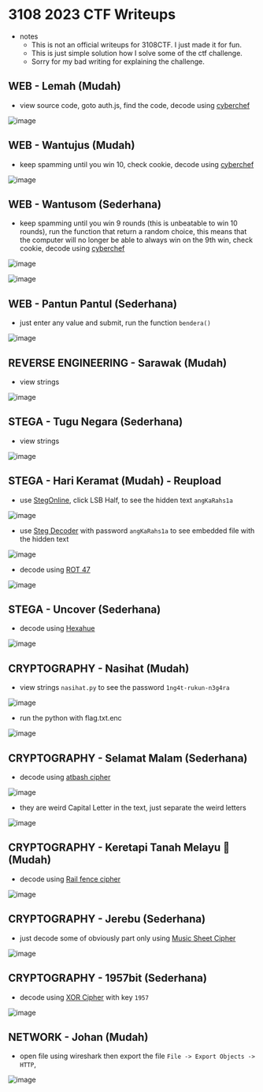 # 3108 2023 CTF Writeups
* notes
  - This is not an official writeups for 3108CTF. I just made it for fun.
  - This is just simple solution how I solve some of the ctf challenge.
  - Sorry for my bad writing for explaining the challenge.

## WEB - Lemah (Mudah)

- view source code, goto auth.js, find the code, decode using [cyberchef](https://cyberchef.org/#recipe=Magic(3,false,false,'')&input=NTEsNDksNDgsNTYsMTIzLDExMiw1MiwxMTUsMTE1LDExOSw0OCwxMTQsMTAwLDk1LDEwOCw1MSwxMDksNTIsMTA0LDMzLDEyNQ)

![image](https://github.com/0hanif0/31082023CTF-Writeups/assets/23289982/bd541c73-c622-4e1a-8e6a-a0bd47895d5a)

## WEB - Wantujus (Mudah)

- keep spamming until you win 10, check cookie, decode using [cyberchef](https://cyberchef.org/#recipe=Magic(3,false,false,'')&input=TXpFd09IdGlhWE5yZFhSZmJXRnlhV1Y5)

![image](https://github.com/0hanif0/31082023CTF-Writeups/assets/23289982/28a07fc9-6132-4395-8e9a-d2c302ac9f8c)

## WEB - Wantusom (Sederhana)

- keep spamming until you win 9 rounds (this is unbeatable to win 10 rounds), run the function that return a random choice, this means that the computer will no longer be able to always win on the 9th win, check cookie, decode using [cyberchef](https://cyberchef.org/#recipe=Magic(3,false,false,'')&input=TXpFd09IdGlhWE5yZFhSZmRHbG5aWEo5)

![image](https://github.com/0hanif0/31082023CTF-Writeups/assets/23289982/c74a4cc8-c4d9-41eb-8b56-c058d114a71a)

![image](https://github.com/0hanif0/31082023CTF-Writeups/assets/23289982/e0ad2188-fe2b-411c-8c58-b40c30961645)

## WEB - Pantun Pantul (Sederhana)

- just enter any value and submit, run the function `bendera()`

![image](https://github.com/0hanif0/31082023CTF-Writeups/assets/23289982/7d3cf884-7f96-4860-9f4b-3d9c6b11b920)

## REVERSE ENGINEERING - Sarawak (Mudah)

- view strings

![image](https://github.com/0hanif0/31082023CTF-Writeups/assets/23289982/bb0b44c9-e228-457d-bd83-50a131063643)

## STEGA - Tugu Negara (Sederhana)

- view strings

![image](https://github.com/0hanif0/31082023CTF-Writeups/assets/23289982/55555799-bc78-4c73-be6f-17178a2dab87)

## STEGA - Hari Keramat (Mudah) - Reupload

- use [StegOnline](https://stegonline.georgeom.net/upload), click LSB Half, to see the hidden text `angKaRahs1a`

![image](https://github.com/0hanif0/31082023CTF-Writeups/assets/23289982/a74e26b0-5e22-4bbb-ad3f-1fc8508edb84)

- use [Steg Decoder](https://futureboy.us/stegano/decinput.html) with password `angKaRahs1a` to see embedded file with the hidden text

![image](https://github.com/0hanif0/31082023CTF-Writeups/assets/23289982/bc0a34d0-13dd-4c0e-8386-c3c53cd8396a)

- decode using [ROT 47](https://www.dcode.fr/rot-47-cipher)

![image](https://github.com/0hanif0/31082023CTF-Writeups/assets/23289982/f72f8bee-8728-491d-bd28-fa237e24506b)

## STEGA - Uncover (Sederhana)

- decode using [Hexahue](https://www.dcode.fr/hexahue-cipher)

![image](https://github.com/0hanif0/31082023CTF-Writeups/assets/23289982/6ed4fcde-7e67-4786-b1b7-d3171a2f51b1)

## CRYPTOGRAPHY - Nasihat (Mudah)

- view strings `nasihat.py` to see the password `1ng4t-rukun-n3g4ra`

![image](https://github.com/0hanif0/31082023CTF-Writeups/assets/23289982/178304b4-9682-4953-be1e-22a510c5b8ab)

- run the python with flag.txt.enc

![image](https://github.com/0hanif0/31082023CTF-Writeups/assets/23289982/1fd9add9-cd9a-49f1-bb66-deee2d6513c0)

## CRYPTOGRAPHY - Selamat Malam (Sederhana)

- decode using [atbash cipher](https://www.dcode.fr/atbash-cipher)

![image](https://github.com/0hanif0/31082023CTF-Writeups/assets/23289982/1829ba5c-fbaf-47d7-a8fb-134656ba912e)

- they are weird Capital Letter in the text, just separate the weird letters

![image](https://github.com/0hanif0/31082023CTF-Writeups/assets/23289982/2fa030ff-0d00-4597-8df7-4fb7c37a69dd)

## CRYPTOGRAPHY - Keretapi Tanah Melayu 🚂 (Mudah)

- decode using [Rail fence cipher](https://www.boxentriq.com/code-breaking/rail-fence-cipher)

![image](https://github.com/0hanif0/31082023CTF-Writeups/assets/23289982/7b8d960a-2bc0-41b3-b9cb-345a65c556c6)

## CRYPTOGRAPHY - Jerebu (Sederhana)

- just decode some of obviously part only using [Music Sheet Cipher](https://www.dcode.fr/music-sheet-cipher)

![image](https://github.com/0hanif0/31082023CTF-Writeups/assets/23289982/c4eea7bf-b0b2-4f1f-920f-53990eb82cdd)

## CRYPTOGRAPHY - 1957bit (Sederhana)

- decode using [XOR Cipher](https://www.dcode.fr/xor-cipher) with key `1957`

![image](https://github.com/0hanif0/31082023CTF-Writeups/assets/23289982/91dfdf6e-a76d-4617-9b6a-b33307a27b4d)

## NETWORK - Johan (Mudah)

- open file using wireshark then export the file `File -> Export Objects -> HTTP`, 

![image](https://github.com/0hanif0/31082023CTF-Writeups/assets/23289982/d2591066-2305-4ac3-a07c-276b701826aa)
